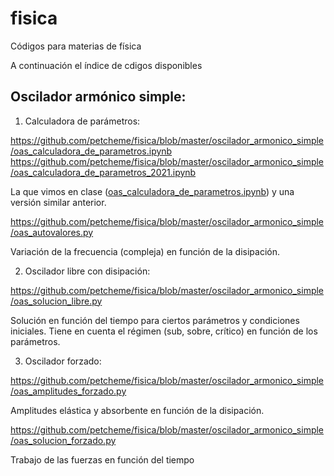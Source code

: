 # fisica
Códigos para materias de física

A continuación el índice de cdigos disponibles

## Oscilador armónico simple:

1. Calculadora de parámetros:

  https://github.com/petcheme/fisica/blob/master/oscilador_armonico_simple/oas_calculadora_de_parametros.ipynb
  https://github.com/petcheme/fisica/blob/master/oscilador_armonico_simple/oas_calculadora_de_parametros_2021.ipynb

  La que vimos en clase ([oas_calculadora_de_parametros.ipynb](oscilador_armonico_simple/oas_calculadora_de_parametros.ipynb)) y una versión similar anterior.

  https://github.com/petcheme/fisica/blob/master/oscilador_armonico_simple/oas_autovalores.py

  Variación de la frecuencia (compleja) en función de la disipación.

2. Oscilador libre con disipación:

  https://github.com/petcheme/fisica/blob/master/oscilador_armonico_simple/oas_solucion_libre.py

  Solución en función del tiempo para ciertos parámetros y condiciones iniciales. Tiene en cuenta el régimen (sub, sobre, crítico) en función de los parámetros.

3. Oscilador forzado:

  https://github.com/petcheme/fisica/blob/master/oscilador_armonico_simple/oas_amplitudes_forzado.py

  Amplitudes elástica y absorbente en función de la disipación.

  https://github.com/petcheme/fisica/blob/master/oscilador_armonico_simple/oas_solucion_forzado.py

  Trabajo de las fuerzas en función del tiempo
